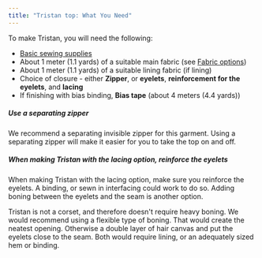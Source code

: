 ```yaml
---
title: "Tristan top: What You Need"
---
```


To make Tristan, you will need the following:

- [Basic sewing supplies](/docs/sewing/basic-sewing-supplies)
- About 1 meter (1.1 yards) of a suitable main fabric (see [Fabric options](/docs/designs/tristan/fabric))
- About 1 meter (1.1 yards) of a suitable lining fabric (if lining)
- Choice of closure - either **Zipper**, or **eyelets**, **reinforcement for the eyelets**, and **lacing**
- If finishing with bias binding, **Bias tape** (about 4 meters (4.4 yards))

<Tip>

##### Use a separating zipper

We recommend a separating invisible zipper for this garment. Using a separating zipper will make it easier for you to take the top on and off.

##### When making Tristan with the lacing option, reinforce the eyelets

When making Tristan with the lacing option, make sure you reinforce the eyelets. A binding, or sewn in interfacing could work to do so. Adding boning between the eyelets and the seam is another option.

Tristan is not a corset, and therefore doesn't require heavy boning. We would recommend using a flexible type of boning. That would create the neatest opening. Otherwise a double layer of hair canvas and put the eyelets close to the seam. Both would require lining, or an adequately sized hem or binding.

</Tip>
